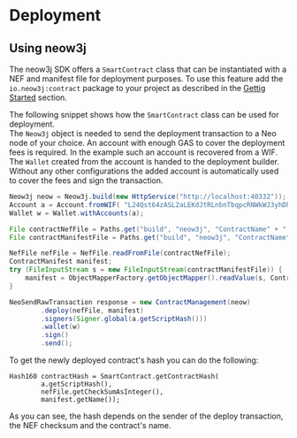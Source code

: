 # Deployment

## Using neow3j

The neow3j SDK offers a `SmartContract` class that can be instantiated with a NEF and manifest file for
deployment purposes. To use this feature add the `io.neow3j:contract` package to your project as
described in the [Gettig Started](overview/getting_started.md?id=sdk) section.

The following snippet shows how the `SmartContract` class can be used for deployment.  
The `Neow3j` object is needed to send the deployment transaction to a Neo node of your choice.
An account with enough GAS to cover the deployment fees is required. In the example such an account
is recovered from a WIF. The `Wallet` created from the account is handed to the deployment builder.
Without any other configurations the added account is automatically used to cover the fees and sign
the transaction.

```java
Neow3j neow = Neow3j.build(new HttpService("http://localhost:40332"));
Account a = Account.fromWIF( "L24Qst64zASL2aLEKdJtRLnbnTbqpcRNWkWJ3yhDh2CLUtLdwYK2")
Wallet w = Wallet.withAccounts(a);

File contractNefFile = Paths.get("build", "neow3j", "ContractName" + ".nef").toFile();
File contractManifestFile = Paths.get("build", "neow3j", "ContractName" + ".manifest.json").toFile();

NefFile nefFile = NefFile.readFromFile(contractNefFile);
ContractManifest manifest;
try (FileInputStream s = new FileInputStream(contractManifestFile)) {
    manifest = ObjectMapperFactory.getObjectMapper().readValue(s, ContractManifest.class);
}

NeoSendRawTransaction response = new ContractManagement(neow)
        .deploy(nefFile, manifest)
        .signers(Signer.global(a.getScriptHash()))
        .wallet(w)
        .sign()
        .send();
```

To get the newly deployed contract's hash you can do the following:

```
Hash160 contractHash = SmartContract.getContractHash(
        a.getScriptHash(), 
        nefFile.getCheckSumAsInteger(), 
        manifest.getName());
```

As you can see, the hash depends on the sender of the deploy transaction, the NEF checksum and the contract's name.